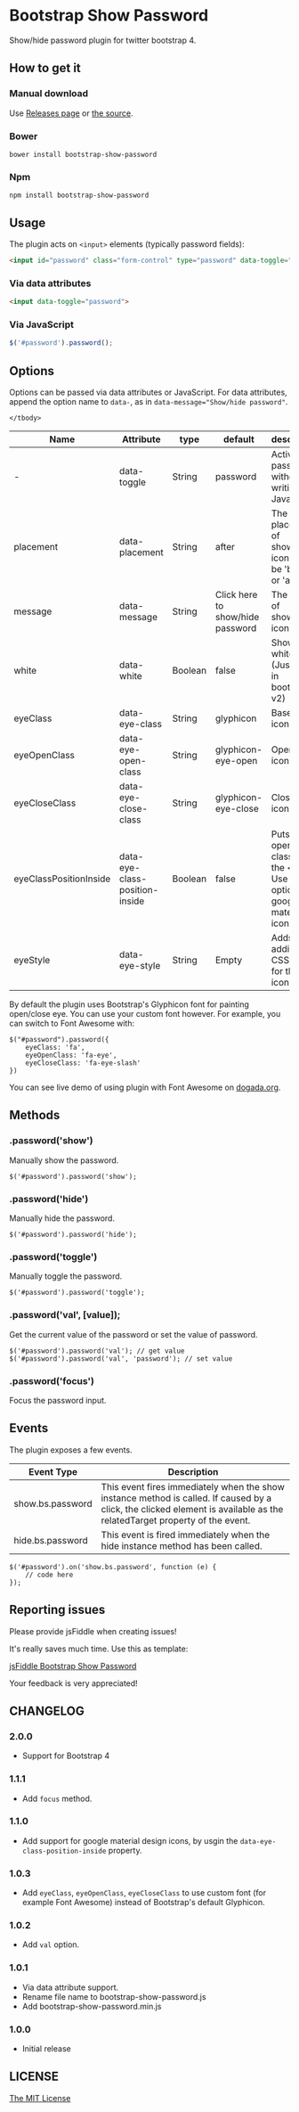 Bootstrap Show Password
=======================

Show/hide password plugin for twitter bootstrap 4.

## How to get it

### Manual download

Use [Releases page](https://github.com/wenzhixin/bootstrap-show-password/releases) or [the source](https://github.com/wenzhixin/bootstrap-show-password/archive/master.zip).

### Bower

```
bower install bootstrap-show-password
```

### Npm

```
npm install bootstrap-show-password
```

## Usage

The plugin acts on `<input>` elements (typically password fields):

```html
<input id="password" class="form-control" type="password" data-toggle="password">
```

### Via data attributes
```html
<input data-toggle="password">
```

### Via JavaScript
```javascript
$('#password').password();
```

## Options

Options can be passed via data attributes or JavaScript.
For data attributes, append the option name to `data-`, as in `data-message="Show/hide password"`.

<table>
    <thead>
        <tr>
            <th>Name</th>
            <th>Attribute</th>
            <th>type</th>
            <th>default</th>
            <th>description</th>
        </tr>
    </thead>
    <tbody>
        <tr>
            <td>-</td>
            <td>data-toggle</td>
            <td>String</td>
            <td>password</td>
            <td>Active password without writing JavaScript.</td>
        </tr>
        <tr>
            <td>placement</td>
            <td>data-placement</td>
            <td>String</td>
            <td>after</td>
            <td>The placement of show/hide icon, can be 'before' or 'after'.</td>
        </tr>
        <tr>
            <td>message</td>
            <td>data-message</td>
            <td>String</td>
            <td>Click here to show/hide password</td>
            <td>The tooltip of show/hide icon.</td>
        </tr>
        <tr>
            <td>white</td>
            <td>data-white</td>
            <td>Boolean</td>
            <td>false</td>
            <td>Show the white icon. (Just work in bootstrap v2)</td>
        </tr>
        <tr>
            <td>eyeClass</td>
            <td>data-eye-class</td>
            <td>String</td>
            <td>glyphicon</td>
            <td>Base eye icon class.</td>
        </tr>
        <tr>
            <td>eyeOpenClass</td>
            <td>data-eye-open-class</td>
            <td>String</td>
            <td>glyphicon-eye-open</td>
            <td>Open eye icon class.</td>
        </tr>
        <tr>
            <td>eyeCloseClass</td>
            <td>data-eye-close-class</td>
            <td>String</td>
            <td>glyphicon-eye-close</td>
            <td>Close eye icon class.</td>
        </tr>
        <tr>
            <td>eyeClassPositionInside</td>
            <td>data-eye-class-position-inside</td>
            <td>Boolean</td>
            <td>false</td>
            <td>Puts the open/close class inside the &lt;i>. Use this option with google material icons.</td>
        </tr>
        <tr>
            <td>eyeStyle</td>
            <td>data-eye-style</td>
            <td>String</td>
            <td>Empty</td>
            <td>Adds additional CSS style for the eye icon</td>
        </tr>

    </tbody>
</table>

By default the plugin uses Bootstrap's Glyphicon font for painting open/close eye. You can use your custom font however. For example, you can switch to Font Awesome with:
```
$("#password").password({
    eyeClass: 'fa',
    eyeOpenClass: 'fa-eye',
    eyeCloseClass: 'fa-eye-slash'
})
```
You can see live demo of using plugin with Font Awesome on [dogada.org](https://dogada.org/me/).
## Methods

### .password('show')

Manually show the password.
```
$('#password').password('show');
```

### .password('hide')

Manually hide the password.
```
$('#password').password('hide');
```

### .password('toggle')

Manually toggle the password.
```
$('#password').password('toggle');
```

### .password('val', [value]);

Get the current value of the password or set the value of password.
```
$('#password').password('val'); // get value
$('#password').password('val', 'password'); // set value
```

### .password('focus')

Focus the password input.

## Events

The plugin exposes a few events.

<table>
    <thead>
        <tr>
            <th>Event Type</th>
            <th>Description</th>
        </tr>
    </thead>
    <tbody>
        <tr>
            <td>show.bs.password</td>
            <td>This event fires immediately when the show instance method is called. If caused by a click, the clicked element is available as the relatedTarget property of the event.</td>
        </tr>
        <tr>
            <td>hide.bs.password</td>
            <td>This event is fired immediately when the hide instance method has been called.</td>
        </tr>
    </tbody>
</table>

```
$('#password').on('show.bs.password', function (e) {
    // code here
});
```

## Reporting issues

Please provide jsFiddle when creating issues!

It's really saves much time. Use this as template:

[jsFiddle Bootstrap Show Password](http://jsfiddle.net/wenyi/L1ugpqk5/1/)

Your feedback is very appreciated!

## CHANGELOG

### 2.0.0

* Support for Bootstrap 4

### 1.1.1

* Add `focus` method.

### 1.1.0

* Add support for google material design icons, by usgin the ```data-eye-class-position-inside``` property.

### 1.0.3

* Add `eyeClass`, `eyeOpenClass`, `eyeCloseClass` to use custom font (for example Font Awesome) instead of Bootstrap's default Glyphicon.

### 1.0.2

* Add `val` option.

### 1.0.1

* Via data attribute support.
* Rename file name to bootstrap-show-password.js
* Add bootstrap-show-password.min.js

### 1.0.0

* Initial release

## LICENSE

[The MIT License](https://github.com/wenzhixin/bootstrap-show-password/blob/master/LICENSE)
